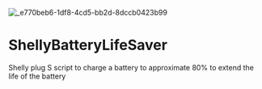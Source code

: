 ![_e770beb6-1df8-4cd5-bb2d-8dccb0423b99](https://github.com/irmo-de/ShellyBatteryLifeSaver/assets/20524312/d96edee6-58e5-4f6f-999b-47e82e06e5c4)
# ShellyBatteryLifeSaver
Shelly plug S script to charge a battery to approximate 80% to extend the life of the battery

